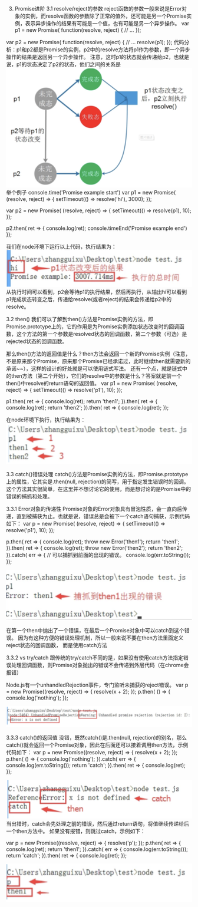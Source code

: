 3. Promise进阶
3.1 resolve/reject的参数
reject函数的参数一般来说是Error对象的实例，而resolve函数的参数除了正常的值外，还可能是另一个Promise实例，表示异步操作的结果有可能是一个值，也有可能是另一个异步操作。
var p1 = new Promise( function(resolve, reject) {
    // ...
});

var p2 = new Promise( function(resolve, reject) {
    // ...
    resolve(p1);
});
代码分析：p1和p2都是Promise的实例，p2中的resolve方法将p1作为参数，即一个异步操作的结果是返回另一个异步操作。
注意，这时p1的状态就会传递给p2，也就是说，p1的状态决定了p2的状态，他们之间的关系是
![alt text](assets/image.png)
举个例子
console.time('Promise example start')
var p1 = new Promise( (resolve, reject) => {
    setTimeout(() => resolve('hi'), 3000);
});

var p2 = new Promise( (resolve, reject) => {
    setTimeout(() => resolve(p1), 10);
});

p2.then( ret => {
    console.log(ret);
    console.timeEnd('Promise example end')
});

我们在node环境下运行以上代码，执行结果为：
![alt text](assets/image-1.png)
从执行时间可以看到，p2会等待p1的执行结果，然后再执行，从输出hi可以看到p1完成状态转变之后，传递给resolve(或者reject)的结果会传递给p2中的resolve。

3.2 then()
我们可以了解到then()方法是Promise实例的方法，即Promise.prototype上的，它的作用是为Promise实例添加状态改变时的回调函数，这个方法的第一个参数是resolved状态的回调函数，第二个参数（可选）是rejected状态的回调函数。

那么then()方法的返回值是什么？then方法会返回一个新的Promise实例（注意，不是原来那个Promise，原来那个Promise已经承诺过，此时继续then就需要新的承诺~~），这样的设计的好处就是可以使用链式写法。
还有一个点，就是链式中的then方法（第二个开始），它们的resolve中的参数是什么？答案就是前一个then()中resolve的return语句的返回值。
var p1 = new Promise( (resolve, reject) => {
    setTimeout(() => resolve('p1'), 10);
});

p1.then( ret => {
    console.log(ret);
    return 'then1';
}).then( ret => {
    console.log(ret);
    return 'then2';
}).then( ret => {
    console.log(ret);
});

在node环境下执行，执行结果为：
![alt text](assets/image-2.png)

3.3 catch()错误处理
catch()方法是Promise实例的方法，即Promise.prototype上的属性，它其实是.then(null, rejection)的简写，用于指定发生错误时的回调。
这个方法其实很简单，在这里并不想讨论它的使用，而是想讨论的是Promise中的错误的捕抓和处理。

3.3.1 Error对象的传递性
Promise对象的Error对象具有冒泡性质，会一直向后传递，直到被捕获为止。也就是说，错误总是会被下一个catch语句捕获，示例代码如下：
var p = new Promise( (resolve, reject) => {
    setTimeout(() => resolve('p1'), 10);
});

p.then( ret => {
    console.log(ret);
    throw new Error('then1');
    return 'then1';
}).then( ret => {
    console.log(ret);
    throw new Error('then2');
    return 'then2';
}).catch( err => {
    // 可以捕抓到前面的出现的错误。
    console.log(err.toString());
});

![alt text](assets/image-3.png)

在第一个then中抛出了一个错误，在最后一个Promise对象中可以catch到这个错误。
因为有这种方便的错误处理机制，所以一般来说不要在then方法里面定义reject状态的回调函数， 而是使用catch方法

3.3.2 vs try/catch
跟传统的try/catch不同的是，如果没有使用catch方法指定错误处理回调函数，则Promise对象抛出的错误不会传递到外层代码（在chrome会报错）

Node.js有一个unhandledRejection事件，专门监听未捕获的reject错误。
var p = new Promise((resolve, reject) => {
    resolve(x + 2);
});
p.then( () => {
    console.log('nothing');
});

![alt text](assets/image-4.png)

3.3.3 catch()的返回值
没错，既然catch()是.then(null, rejection)的别名，那么catch()就会返回一个Promise对象，因此在后面还可以接着调用then方法，示例代码如下：
var p = new Promise((resolve, reject) => {
    resolve(x + 2);
});
p.then( () => {
    console.log('nothing');
}).catch( err => {
    console.log(err.toString());
    return 'catch';
}).then( ret => {
    console.log(ret);
});

![alt text](assets/image-5.png)
当出错时，catch会先处理之前的错误，然后通过return语句，将值继续传递给后一个then方法中。
如果没有报错，则跳过catch，示例如下：

var p = new Promise((resolve, reject) => {
    resolve('p');
});
p.then( ret => {
    console.log(ret);
    return 'then1';
}).catch( err => {
    console.log(err.toString());
    return 'catch';
}).then( ret => {
    console.log(ret);
});

![alt text](assets/image-6.png)

